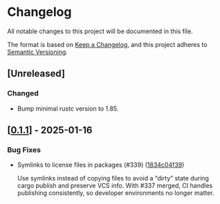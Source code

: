 # Changelog

All notable changes to this project will be documented in this file.

The format is based on [Keep a Changelog](https://keepachangelog.com/en/1.0.0/),
and this project adheres to [Semantic Versioning](https://semver.org/spec/v2.0.0.html).

## [Unreleased]

### Changed

- Bump minimal rustc version to 1.85.

## [[0.1.1](https://github.com/Devolutions/picky-rs/compare/picky-test-data-v0.1.0...picky-test-data-v0.1.1)] - 2025-01-16

### <!-- 4 -->Bug Fixes

- Symlinks to license files in packages (#339) ([1834c04f39](https://github.com/Devolutions/picky-rs/commit/1834c04f3930fb1bbf040deb6525b166e378b8aa)) 

  Use symlinks instead of copying files to avoid a “dirty” state during
  cargo publish and preserve VCS info. With #337 merged, CI handles
  publishing consistently, so developer environments no longer matter.


